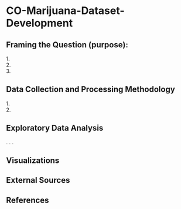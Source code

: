 # CO-Marijuana-Dataset-Development<br>
## Framing the Question (purpose):<br>
1.<br>
2.<br>
3.<br>
## Data Collection and Processing Methodology<br>
1.<br>
2.<br>
## Exploratory Data Analysis<br>
.
.
.
## Visualizations
## External Sources
## References
